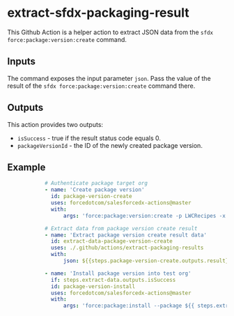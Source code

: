 # extract-sfdx-packaging-result

This Github Action is a helper action to extract JSON data from the `sfdx force:package:version:create` command.

## Inputs

The command exposes the input parameter `json`. Pass the value of the result of the `sfdx force:package:version:create` command there.

## Outputs

This action provides two outputs:
- `isSuccess` - true if the result status code equals 0.
- `packageVersionId` - the ID of the newly created package version.

## Example

```yml
            # Authenticate package target org
            - name: 'Create package version'
              id: package-version-create
              uses: forcedotcom/salesforcedx-actions@master
              with:
                  args: 'force:package:version:create -p LWCRecipes -x -w 10 --json'

            # Extract data from package version create result
            - name: 'Extract package version create result data'
              id: extract-data-package-version-create
              uses: ./.github/actions/extract-packaging-results
              with:
                  json: ${{steps.package-version-create.outputs.result}}

            - name: 'Install package version into test org'
              if: steps.extract-data.outputs.isSuccess
              id: package-version-install
              uses: forcedotcom/salesforcedx-actions@master
              with:
                  args: 'force:package:install --package ${{ steps.extract-data-package-version-create.outputs.packageVersionId }} -w 10 -u packagingorg -r'
```
